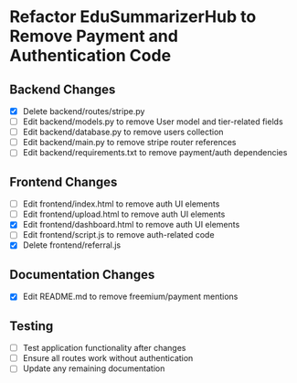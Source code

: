 # Refactor EduSummarizerHub to Remove Payment and Authentication Code

## Backend Changes
- [x] Delete backend/routes/stripe.py
- [ ] Edit backend/models.py to remove User model and tier-related fields
- [ ] Edit backend/database.py to remove users collection
- [ ] Edit backend/main.py to remove stripe router references
- [ ] Edit backend/requirements.txt to remove payment/auth dependencies

## Frontend Changes
- [ ] Edit frontend/index.html to remove auth UI elements
- [ ] Edit frontend/upload.html to remove auth UI elements
- [x] Edit frontend/dashboard.html to remove auth UI elements
- [ ] Edit frontend/script.js to remove auth-related code
- [x] Delete frontend/referral.js

## Documentation Changes
- [x] Edit README.md to remove freemium/payment mentions

## Testing
- [ ] Test application functionality after changes
- [ ] Ensure all routes work without authentication
- [ ] Update any remaining documentation

